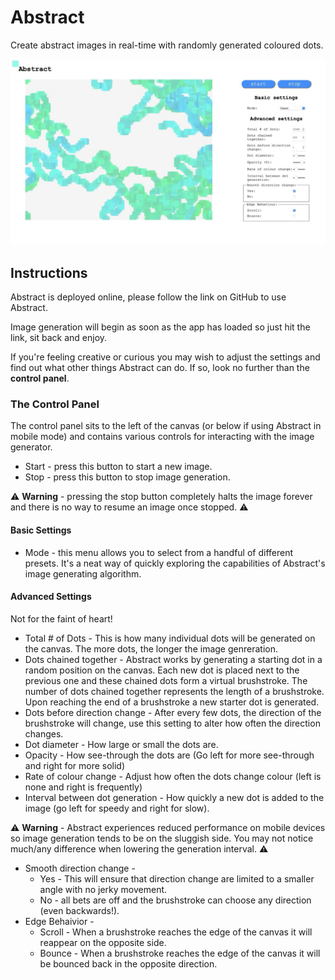 # Abstract

Create abstract images in real-time with randomly generated coloured dots.

![A screenshot of an image being generated with Abstract](./AbstractReadMe.jpeg)

## Instructions

Abstract is deployed online, please follow the link on GitHub to use Abstract.

Image generation will begin as soon as the app has loaded so just hit the link, sit back and enjoy.

If you're feeling creative or curious you may wish to adjust the settings and find out what other things Abstract can do. If so, look no further than the **control panel**.

### The Control Panel

The control panel sits to the left of the canvas (or below if using Abstract in mobile mode) and contains various controls for interacting with the image generator.

* Start - press this button to start a new image.
* Stop - press this button to stop image generation. 

⚠️ **Warning** - pressing the stop button completely halts the image forever and there is no way to resume an image once stopped. ⚠️

#### Basic Settings

* Mode - this menu allows you to select from a handful of different presets. It's a neat way of quickly exploring the capabilities of Abstract's image generating algorithm.

#### Advanced Settings

Not for the faint of heart!

* Total # of Dots - This is how many individual dots will be generated on the canvas. The more dots, the longer the image genreration.
* Dots chained together - Abstract works by generating a starting dot in a random position on the canvas. Each new dot is placed next to the previous one and these chained dots form a virtual brushstroke. The number of dots chained together represents the length of a brushstroke. Upon reaching the end of a brushstroke a new starter dot is generated.
* Dots before direction change - After every few dots, the direction of the brushstroke will change, use this setting to alter how often the direction changes.
* Dot diameter - How large or small the dots are.
* Opacity - How see-through the dots are (Go left for more see-through and right for more solid)
* Rate of colour change - Adjust how often the dots change colour (left is none and right is frequently)
* Interval between dot generation - How quickly a new dot is added to the image (go left for speedy and right for slow).

⚠️ **Warning** - Abstract experiences reduced performance on mobile devices so image generation tends to be on the sluggish side. You may not notice much/any difference when lowering the generation interval. ⚠️

* Smooth direction change - 
    * Yes - This will ensure that direction change are limited to a smaller angle with no jerky movement.
    * No - all bets are off and the brushstroke can choose any direction (even backwards!).
* Edge Behaivior - 
    * Scroll - When a brushstroke reaches the edge of the canvas it will reappear on the opposite side.
    * Bounce - When a brushstroke reaches the edge of the canvas it will be bounced back in the opposite direction.